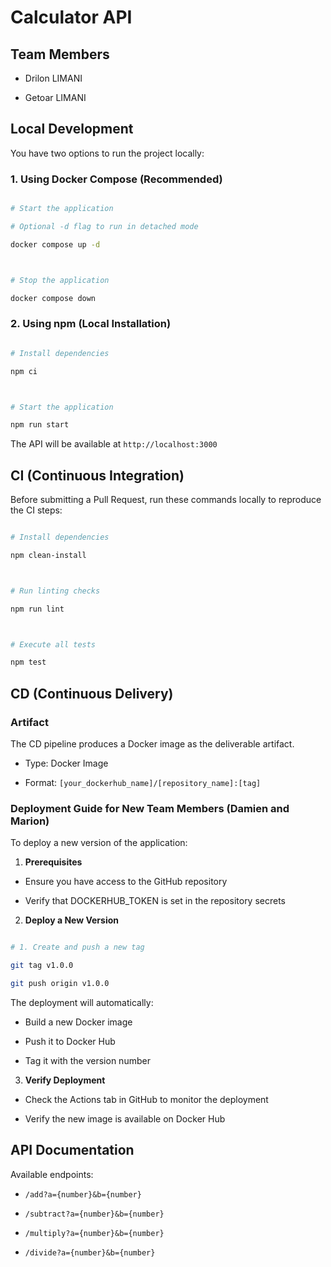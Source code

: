 
# Calculator API



## Team Members

- Drilon LIMANI

- Getoar LIMANI



## Local Development



You have two options to run the project locally:



### 1. Using Docker Compose (Recommended)

```bash

# Start the application

# Optional -d flag to run in detached mode

docker compose up -d



# Stop the application

docker compose down

```



### 2. Using npm (Local Installation)

```bash

# Install dependencies

npm ci



# Start the application

npm run start

```



The API will be available at `http://localhost:3000`



## CI (Continuous Integration)



Before submitting a Pull Request, run these commands locally to reproduce the CI steps:



```bash

# Install dependencies

npm clean-install



# Run linting checks

npm run lint



# Execute all tests

npm test

```



## CD (Continuous Delivery)



### Artifact

The CD pipeline produces a Docker image as the deliverable artifact.

- Type: Docker Image

- Format: `[your_dockerhub_name]/[repository_name]:[tag]`



### Deployment Guide for New Team Members (Damien and Marion)



To deploy a new version of the application:



1. **Prerequisites**

- Ensure you have access to the GitHub repository

- Verify that DOCKERHUB_TOKEN is set in the repository secrets



2. **Deploy a New Version**

```bash

# 1. Create and push a new tag

git tag v1.0.0

git push origin v1.0.0

```



The deployment will automatically:

- Build a new Docker image

- Push it to Docker Hub

- Tag it with the version number



3. **Verify Deployment**

- Check the Actions tab in GitHub to monitor the deployment

- Verify the new image is available on Docker Hub



## API Documentation



Available endpoints:

- `/add?a={number}&b={number}`

- `/subtract?a={number}&b={number}`

- `/multiply?a={number}&b={number}`

- `/divide?a={number}&b={number}`
